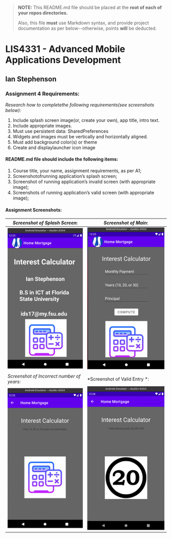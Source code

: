 > **NOTE:** This README.md file should be placed at the **root of each of your repos directories.**
>
>Also, this file **must** use Markdown syntax, and provide project documentation as per below--otherwise, points **will** be deducted.
>

# LIS4331 - Advanced Mobile Applications Development

## Ian Stephenson

### Assignment 4 Requirements:

*Research how to completethe following requirements(see screenshots below):*

1. Include splash screen image(or, create your own), app title, intro text.
2. Include appropriate images.
3. Must use persistent data: SharedPreferences
4. Widgets and images must be vertically and horizontally aligned.
5. Must add background color(s) or theme
6. Create and displaylauncher icon image

#### README.md file should include the following items:

1. Course title, your name, assignment requirements, as per A1;
2. Screenshotofrunning application’s splash screen;
3. Screenshot of running application’s invalid screen (with appropriate image);
4. Screenshots of running application’s valid screen (with appropriate image);

#### Assignment Screenshots:

|*Screenshot of Splash Screen*:                     |*Screenshot of Main*:                              |
|---------------------------------------------------|---------------------------------------------------|
|![AMPPS Installation Screenshot](images/splash.png)|![JDK Installation Screenshot](images/main.png)    |
|                                                   |                                                   |
|*Screenshot of Incorrect number of years*:         |*Screenshot of Valid Entry *:                      |
|![Android Studio Installation](images/invalid.png) |![Android](images/result.png)                      |    |                                                   |                                                   |

